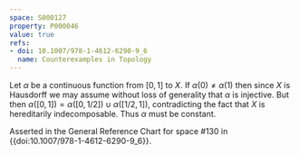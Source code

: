 ```yaml
---
space: S000127
property: P000046
value: true
refs:
- doi: 10.1007/978-1-4612-6290-9_6
  name: Counterexamples in Topology
---
```


Let $\alpha$ be a continuous function from $[0,1]$ to $X$. If $\alpha(0) \ne \alpha(1)$ then since $X$ is Hausdorff we may assume without loss of generality that $\alpha$ is injective. But then $\alpha([0,1]) = \alpha([0, 1/2]) \cup \alpha([1/2, 1])$, contradicting the fact that $X$ is hereditarily indecomposable. Thus $\alpha$ must be constant.

Asserted in the General Reference Chart for space #130 in
{{doi:10.1007/978-1-4612-6290-9_6}}.
